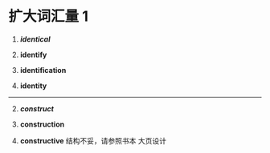 # 扩大词汇量 1

1.   ***identical***

1.  **identify**

1.  **identification**

1.  **identity**

---------------------------------------------------
2. ***construct***

2. **construction**

2. **constructive**
结构不妥，请参照书本 大页设计
